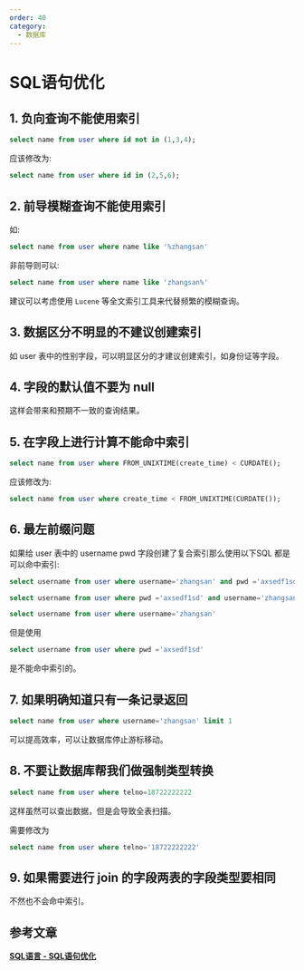 ```yaml
---
order: 40
category:
  - 数据库
---
```


# SQL语句优化

## 1. 负向查询不能使用索引

```sql
select name from user where id not in (1,3,4);
```

应该修改为:

```sql
select name from user where id in (2,5,6);
```

## 2. 前导模糊查询不能使用索引

如:

```sql
select name from user where name like '%zhangsan'
```

非前导则可以:

```sql
select name from user where name like 'zhangsan%'
```

建议可以考虑使用 `Lucene` 等全文索引工具来代替频繁的模糊查询。

## 3. 数据区分不明显的不建议创建索引

如 user 表中的性别字段，可以明显区分的才建议创建索引，如身份证等字段。

## 4. 字段的默认值不要为 null

这样会带来和预期不一致的查询结果。

## 5. 在字段上进行计算不能命中索引

```sql
select name from user where FROM_UNIXTIME(create_time) < CURDATE();
```

应该修改为:

```sql
select name from user where create_time < FROM_UNIXTIME(CURDATE());
```

## 6. 最左前缀问题

如果给 user 表中的 username pwd 字段创建了复合索引那么使用以下SQL 都是可以命中索引:

```sql
select username from user where username='zhangsan' and pwd ='axsedf1sd'

select username from user where pwd ='axsedf1sd' and username='zhangsan'

select username from user where username='zhangsan'
```

但是使用

```sql
select username from user where pwd ='axsedf1sd'
```

是不能命中索引的。

## 7. 如果明确知道只有一条记录返回

```sql
select name from user where username='zhangsan' limit 1
```

可以提高效率，可以让数据库停止游标移动。

## 8. 不要让数据库帮我们做强制类型转换

```sql
select name from user where telno=18722222222
```

这样虽然可以查出数据，但是会导致全表扫描。

需要修改为

```sql
select name from user where telno='18722222222'
```

## 9. 如果需要进行 join 的字段两表的字段类型要相同

不然也不会命中索引。

## 参考文章

[**SQL语言 - SQL语句优化**](https://pdai.tech/md/db/sql-lan/sql-lan-optimize.html)